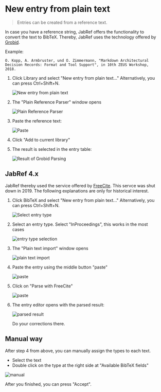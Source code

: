 # New entry from plain text

> Entries can be created from a reference text.

In case you have a reference string, JabRef offers the functionality to convert the text to BibTeX. Thereby, JabRef uses the technology offered by [Grobid](https://github.com/kermitt2/grobid).

Example:

```text
O. Kopp, A. Armbruster, und O. Zimmermann, "Markdown Architectural Decision Records: Format and Tool Support", in 10th ZEUS Workshop, 2018.
```

1. Click Library and select "New entry from plain text..." Alternatively, you can press Ctrl+Shift+N.

   ![New entry from plain text](../../.gitbook/assets/new-entry-from-plain-text-step-1.png)

2. The "Plain Reference Parser" window opens

   ![Plain Reference Parser](../../.gitbook/assets/new-entry-from-plain-text-step-2.png)

3. Paste the reference text:

   ![Paste](../../.gitbook/assets/new-entry-from-plain-text-step-3.png)

4. Click "Add to current library"
5. The result is selected in the entry table:

   ![Result of Grobid Parsing](../../.gitbook/assets/new-entry-from-plain-text-step-4.png)

## JabRef 4.x

JabRef thereby used the service offered by [FreeCite](http://freecite.library.brown.edu/). This servce was shut down in 2019. The following explanations are only for historical interest.

1. Click BibTeX and select "New entry from plain text..." Alternatively, you can press Ctrl+Shift+N.

   ![Select entry type](../../.gitbook/assets/step1.png)

2. Select an entry type. Select "InProceedings", this works in the most cases

   ![entry type selection](../../.gitbook/assets/step2%20%281%29.png)

3. The "Plain text import" window opens

   ![plain text import](../../.gitbook/assets/step3%20%281%29%20%281%29.png)

4. Paste the entry using the middle button "paste"

   ![paste](../../.gitbook/assets/step4%20%281%29.png)

5. Click on "Parse with FreeCite"

   ![paste](../../.gitbook/assets/step5%20%281%29.png)

6. The entry editor opens with the parsed result:

   ![parsed result](../../.gitbook/assets/step6%20%281%29%20%281%29%20%281%29%20%281%29%20%281%29.png)

   Do your corrections there.

## Manual way

After step 4 from above, you can manually assign the types to each text.

* Select the text
* Double click on the type at the right side at "Available BibTeX fields"

![manual](../../.gitbook/assets/manual%20%281%29.png)

After you finished, you can press "Accept".


